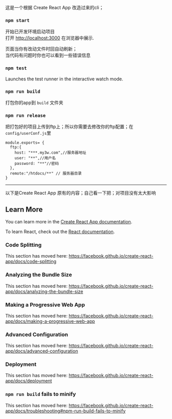 这是一个根据 Create React App 改造过来的cli；



### `npm start`

开始已开发环境启动项目<br>
打开 [http://localhost:3000](http://localhost:3000) 在浏览器中展示.

页面当你有改动文件时回自动刷新；<br>
当代码有问题时你也可以看到一些错误信息

### `npm test`

Launches the test runner in the interactive watch mode.<br>


### `npm run build`

打包你的app到  `build`  文件夹<br>




### `npm run release`

把打包好的项目上传到ftp上；所以你需要去修改你的ftp配置；在`config/userConf.js`里
````
module.exports= {
  ftp:{
    host: "***.my3w.com",//服务器地址
    user: "**",//用户名
    password: "**"//密码
  },
  remote:"/htdocs/**" // 服务器目录
}
````
---
以下是Create React App 原有的内容；自己看一下把；对项目没有太大影响
## Learn More

You can learn more in the [Create React App documentation](https://facebook.github.io/create-react-app/docs/getting-started).

To learn React, check out the [React documentation](https://reactjs.org/).

### Code Splitting

This section has moved here: https://facebook.github.io/create-react-app/docs/code-splitting

### Analyzing the Bundle Size

This section has moved here: https://facebook.github.io/create-react-app/docs/analyzing-the-bundle-size

### Making a Progressive Web App

This section has moved here: https://facebook.github.io/create-react-app/docs/making-a-progressive-web-app

### Advanced Configuration

This section has moved here: https://facebook.github.io/create-react-app/docs/advanced-configuration

### Deployment

This section has moved here: https://facebook.github.io/create-react-app/docs/deployment

### `npm run build` fails to minify

This section has moved here: https://facebook.github.io/create-react-app/docs/troubleshooting#npm-run-build-fails-to-minify
